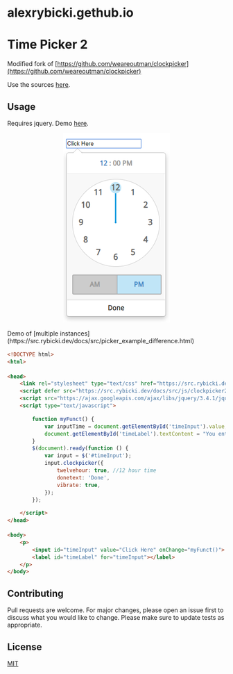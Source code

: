 # alexrybicki.gethub.io


# Time Picker 2
Modified fork of [https://github.com/weareoutman/clockpicker](https://github.com/weareoutman/clockpicker)

Use the sources [here](https://src.rybicki.dev/docs/src/index.html).

## Usage
Requires jquery.
Demo [here](https://src.rybicki.dev/docs/src/picker_example.html).
<p align="center">
  <img src="/TimePicker2_Usage_Example.png">
</p>
Demo of [multiple instances](https://src.rybicki.dev/docs/src/picker_example_difference.html)

```html
<!DOCTYPE html>
<html>

<head>
    <link rel="stylesheet" type="text/css" href="https://src.rybicki.dev/docs/src/css/clockpicker2.min.css">
    <script defer src="https://src.rybicki.dev/docs/src/js/clockpicker2.min.js"></script>
    <script src="https://ajax.googleapis.com/ajax/libs/jquery/3.4.1/jquery.min.js"></script>
    <script type="text/javascript">
```
```javascript
        function myFunct() {
            var inputTime = document.getElementById('timeInput').value;
            document.getElementById('timeLabel').textContent = "You entered " + inputTime + "."
        }
        $(document).ready(function () {
            var input = $('#timeInput');
            input.clockpicker({
                twelvehour: true, //12 hour time
                donetext: 'Done',
                vibrate: true,
            });
        });
```
```html        
    </script>
</head>

<body>
    <p>
        <input id="timeInput" value="Click Here" onChange="myFunct()">
        <label id="timeLabel" for="timeInput"></label>
    </p>
</body>
```
## Contributing
Pull requests are welcome. For major changes, please open an issue first to discuss what you would like to change.
Please make sure to update tests as appropriate.
## License
[MIT](https://choosealicense.com/licenses/mit/)
